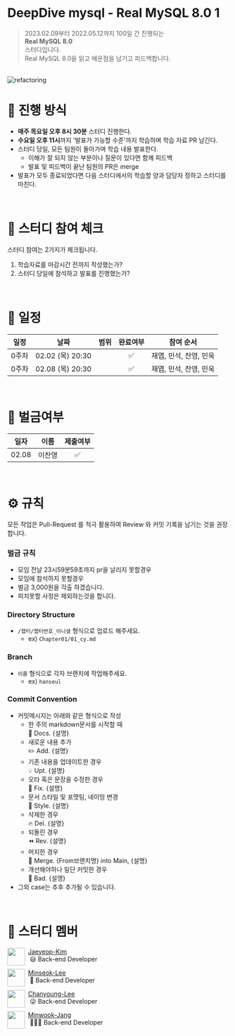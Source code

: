 
# DeepDive mysql - Real MySQL 8.0 1

> 2023.02.09부터 2022.05.12까지 100일 간 진행되는 <br>
**Real MySQL 8.0**
<br> 스터디입니다. <br>
> Real MySQL 8.0을 읽고 배운점을 남기고 피드백합니다.
> 
<br>

<img src="https://image.yes24.com/goods/103415627/XL" alt="refactoring">

<br>

# 📒 진행 방식
- **매주 목요일 오후 8시 30분** 스터디 진행한다.
- **수요일 오후 11시**까지 '발표가 가능할 수준'까지 학습하며 학습 자료 PR 남긴다.
- 스터디 당일, 모든 팀원이 돌아가며 학습 내용 발표한다.
  - 이해가 잘 되지 않는 부분이나 질문이 있다면 함께 피드백
  - 발표 및 피드백이 끝난 팀원의 PR은 merge
- 발표가 모두 종료되었다면 다음 스터디에서의 학습할 양과 담당자 정하고 스터디를 마친다.

<br>

# 🚩 스터디 참여 체크
스터디 참여는 2가지가 체크됩니다. 

1. 학습자료를 마감시간 전까지 작성했는가? 
2. 스터디 당일에 참석하고 발표를 진행했는가?


<br>

# 📅 일정

|일정|날짜|범위|완료여부|참여 순서
|:--:|:--:|:--:|:--:|:--:|
|0주차|02.02 (목) 20:30||✅|재엽, 민석, 찬영, 민욱|
|0주차|02.08 (목) 20:30||✅|재엽, 민석, 찬영, 민욱|

<br>

# 🤑 벌금여부

|일자|이름|제출여부
|:--:|:--:|:--:|
|02.08|이찬영|✅|

<br>

# ⚙ 규칙
모든 작업은 Pull-Request 를 적극 활용하여 Review 와 커밋 기록을 남기는 것을 권장합니다.
### 벌금 규칙
- 모임 전날 23시59분59초까지 pr을 날리지 못할경우
- 모임에 참석하지 못할경우
- 벌금 3,000원을 각출 하겠습니다.
- 피치못할 사정은 제외하는것을 합니다.

### Directory Structure
- `/챕터/챕터번호_이니셜` 형식으로 업로드 해주세요.
  - ex) `Chapter01/01_cy.md`

### Branch
- `이름` 형식으로 각자 브랜치에 작업해주세요.
  - ex) `hanseul`

### Commit Convention
- 커밋메시지는 아래와 같은 형식으로 작성
    - 한 주의 markdown문서를 시작할 때 <br />
        :page_facing_up: Docs. {설명}
    -  새로운 내용 추가  <br />
        :pencil2: Add. {설명}  
    -  기존 내용을 업데이트한 경우  <br /> 
        :bulb: Upt. {설명}
    -  오타 혹은 문장을 수정한 경우   <br />
        :hammer: Fix. {설명}
    -  문서 스타일 및 포맷팅, 네이밍 변경   <br />
         :art: Style. {설명}
    -  삭제한 경우   <br />
        :fire: Del. {설명}
    -  되돌린 경우   <br />
        :rewind: Rev. {설명}
    -  머지한 경우   <br />
        :twisted_rightwards_arrows: Merge. {From브랜치명} into Main, {설명}
    - 개선해야하나 일단 커밋한 경우     <br />
        :poop: Bad. {설명}
-  그외 case는 추후 추가될 수 있습니다.



<br>

# 🙋 스터디 멤버

<img align="left" width="40" height="40" src="https://avatars.githubusercontent.com/u/15976812?v=4">

&nbsp;[Jaeyeop-Kim](https://github.com/kimjy-par) 
<br>&nbsp; 😃 Back-end Developer

<img align="left" width="40" height="40" src="https://avatars.githubusercontent.com/u/93478318?v=4">

&nbsp;[Minseok-Lee](https://github.com/leeminseok8) 
<br>&nbsp; 🤗 Back-end Developer

<img align="left" width="40" height="40" src="https://avatars.githubusercontent.com/u/89123869?v=4">

&nbsp;[Chanyoung-Lee](https://github.com/coldzero94) 
<br>&nbsp; 😜 Back-end Developer

<img align="left" width="40" height="40" src="https://avatars.githubusercontent.com/u/93053451?v=4">

&nbsp;[Minwook-Jang](https://github.com/black2code) <br>
&nbsp; 🙇🏻‍♂️ Back-end Developer



</br>
